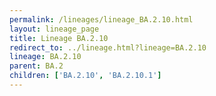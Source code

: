 ```yaml
---
permalink: /lineages/lineage_BA.2.10.html
layout: lineage_page
title: Lineage BA.2.10
redirect_to: ../lineage.html?lineage=BA.2.10
lineage: BA.2.10
parent: BA.2
children: ['BA.2.10', 'BA.2.10.1']
---
```

